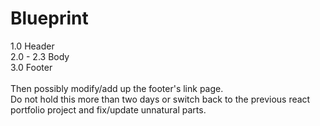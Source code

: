 # Blueprint

1.0 Header </br>
2.0 - 2.3 Body </br>
3.0 Footer </br>
</br>
Then possibly modify/add up the footer's link page.
</br>
Do not hold this more than two days or switch back to the previous react portfolio project and fix/update unnatural parts.
